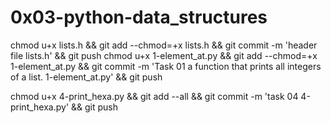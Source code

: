 # 0x03-python-data_structures

chmod u+x lists.h && git add --chmod=+x lists.h && git commit -m 'header file lists.h' && git push
chmod u+x 1-element_at.py && git add --chmod=+x 1-element_at.py && git commit -m 'Task 01 a function that prints all integers of a list. 1-element_at.py' && git push

chmod u+x 4-print_hexa.py && git add --all && git commit -m 'task 04 4-print_hexa.py' && git push
